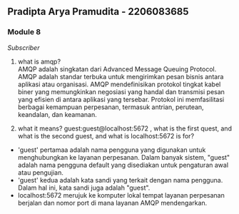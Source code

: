 ## Pradipta Arya Pramudita - 2206083685
### Module 8
*Subscriber*
1. what is amqp? <br> 
AMQP adalah singkatan dari Advanced Message Queuing Protocol. AMQP adalah standar terbuka untuk mengirimkan pesan bisnis antara aplikasi atau organisasi. AMQP mendefinisikan protokol tingkat kabel biner yang memungkinkan negosiasi yang handal dan transmisi pesan yang efisien di antara aplikasi yang tersebar. Protokol ini memfasilitasi berbagai kemampuan perpesanan, termasuk antrian, perutean, keandalan, dan keamanan. <br> 

2. what it means? guest:guest@localhost:5672 , what is the first quest, and what is the second guest, and what is localhost:5672 is for? 
- 'guest' pertamaa adalah nama pengguna yang digunakan untuk menghubungkan ke layanan perpesanan. Dalam banyak sistem, "guest" adalah nama pengguna default yang disediakan untuk pengaturan awal atau pengujian.
- 'guest' kedua adalah kata sandi yang terkait dengan nama pengguna. Dalam hal ini, kata sandi juga adalah "guest".
- localhost:5672 merujuk ke komputer lokal tempat layanan perpesanan berjalan dan nomor port di mana layanan AMQP mendengarkan.
<br> <br>
